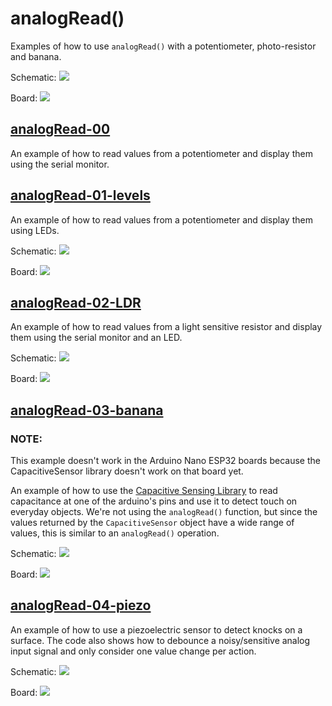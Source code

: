 # analogRead()

Examples of how to use ```analogRead()``` with a potentiometer, photo-resistor and banana.

Schematic:
![](../imgs/analogRead_sch.png)

Board:
![](../imgs/analogRead_bb.png)

## [analogRead-00](./analogRead-00/)
An example of how to read values from a potentiometer and display them using the serial monitor.

## [analogRead-01-levels](./analogRead-01-levels/)
An example of how to read values from a potentiometer and display them using LEDs.

Schematic:
![](../imgs/analogReadLevels_sch.png)

Board:
![](../imgs/analogReadLevels_bb.png)

## [analogRead-02-LDR](./analogRead-02-LDR/)
An example of how to read values from a light sensitive resistor and display them using the serial monitor and an LED.

Schematic:
![](../imgs/analogReadLDR_sch.png)

Board:
![](../imgs/analogReadLDR_bb.png)

## [analogRead-03-banana](./analogRead-03-banana/)

### NOTE:
This example doesn't work in the Arduino Nano ESP32 boards because the CapacitiveSensor library doesn't work on that board yet.

An example of how to use the [Capacitive Sensing Library](https://playground.arduino.cc/Main/CapacitiveSensor/) to read capacitance at one of the arduino's pins and use it to detect touch on everyday objects. We're not using the ```analogRead()``` function, but since the values returned by the ```CapacitiveSensor``` object have a wide range of values, this is similar to an ```analogRead()``` operation.

Schematic:
![](../imgs/banana_sch.png)

Board:
![](../imgs/banana_bb.png)

## [analogRead-04-piezo](./analogRead-04-piezo/)
An example of how to use a piezoelectric sensor to detect knocks on a surface. The code also shows how to debounce a noisy/sensitive analog input signal and only consider one value change per action.

Schematic:
![](../imgs/analogReadPiezo_sch.png)

Board:
![](../imgs/analogReadPiezo_bb.png)
